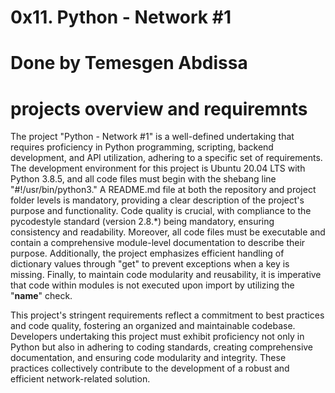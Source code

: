 # 0x11. Python - Network #1
# Done by Temesgen Abdissa
# projects overview and requiremnts
The project "Python - Network #1" is a well-defined undertaking that requires proficiency in Python programming, scripting, backend development, and API utilization, adhering to a specific set of requirements. The development environment for this project is Ubuntu 20.04 LTS with Python 3.8.5, and all code files must begin with the shebang line "#!/usr/bin/python3." A README.md file at both the repository and project folder levels is mandatory, providing a clear description of the project's purpose and functionality. Code quality is crucial, with compliance to the pycodestyle standard (version 2.8.*) being mandatory, ensuring consistency and readability. Moreover, all code files must be executable and contain a comprehensive module-level documentation to describe their purpose. Additionally, the project emphasizes efficient handling of dictionary values through "get" to prevent exceptions when a key is missing. Finally, to maintain code modularity and reusability, it is imperative that code within modules is not executed upon import by utilizing the "__name__" check.

This project's stringent requirements reflect a commitment to best practices and code quality, fostering an organized and maintainable codebase. Developers undertaking this project must exhibit proficiency not only in Python but also in adhering to coding standards, creating comprehensive documentation, and ensuring code modularity and integrity. These practices collectively contribute to the development of a robust and efficient network-related solution.
